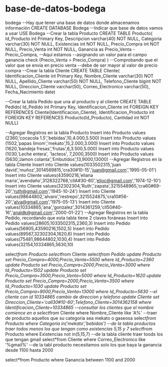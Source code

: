 # base-de-datos-bodega
bodega
--Hay que tener una base de datos donde almacenamos información 
CREATE DATABASE Bodega
--Indicar que base de datos vamos a usar
USE Bodega
--Crear la tabla Producto
CREATE TABLE Producto(
Id_Producto int Primary Key,
Descripcion varchar(40) NOT NULL,
Categoria varchar(30) NOT NULL,
Existencias int NOT NULL,
Precio_Compra int NOT NULL,
Precio_Venta int NOT NULL,
Ganancia as Precio_Venta - Precio_Compra, --Aquí estamos
--asignando un valor para el campo ganancia
check (Precio_Venta > Precio_Compra) )
--Comprobando que el valor que se envía en precio venta
--debe de ser mayor al valor de precio compra
--Crear la tabla Cliente
CREATE TABLE Cliente(
Identificacion_Cliente int Primary Key,
Nombre_Cliente varchar(30) NOT NULL,
Apellido_Cliente varchar(50) NOT NULL,
Telefono_Cliente bigint NOT NULL,
Direccion_Cliente varchar(50), 
Correo_Electronico varchar(50),
Fecha_Nacimiento date)

--Crear la tabla Pedido que una al producto y al cliente
CREATE TABLE Pedido(
Id_Pedido int Primary Key,
Identificacion_Cliente int FOREIGN KEY REFERENCES Cliente(Identificacion_Cliente),
Identificacion_Producto int FOREIGN KEY REFERENCES Producto(Id_Producto),
Cantidad int NOT NULL)

--Agregar Registros en la tabla Producto
Insert into Producto values (2360,'cocacola 1.5','bebidas',10,4.000,5.500)
Insert into Producto values (1502,'papas limom','mekato',15,2.000,3.000)
Insert into Producto values (1620,'bandeja fresas','frutas',6,3.500,5.000)
Insert into Producto values (1030,'Leche entera', 'lacteos', 7,2000,3500)
Insert into Producto values (5630,'Jamon colanta','Embutidos',13,9000,13000)
--Agregar Registros en la tabla Cliente
Insert into Cliente values(1033502315,'juan david','muñoz',3014569815,'cra30#10-15','juan@gmail.com','1995-05-01')
Insert into Cliente values(43590216,'eliana maria','avendaño',3128322768,'cllA#30-60','elioc@gmail.com','1974-12-10')
Insert into Cliente values(32302304,'Ruth','zapata',3215548965,'cra60#69-20','ruth@gmail.com','1945-10-24')
Insert into Cliente values(98644802,'alvaro','restrepo',3215524875,'cra10#56-20','alva@gmail.com','1975-05-13')
Insert into Cliente values(10334865,'ana','gonzalez',3014361259,'cll50#40-16','analdk@gmail.com','2000-01-22')
--Agregar Registros en la tabla Pedido, recordando que esta tabla tiene 2 claves foráneas
Insert into Pedido values(28605,1033502315,2360,3)
Insert into Pedido values(56905,43590216,1502,5)
Insert into Pedido values(89567,32302304,1620,6)
Insert into Pedido values(75481,98644802,1030,4)
Insert into Pedido values(32154,10334865,5630,10)

select*from Producto
select*from Cliente
select*from Pedido
update Producto set Precio_Compra=4000,Precio_Venta=5500 where Id_Producto=2360
update Producto set Precio_Compra=2000,Precio_Venta=3000 where Id_Producto=1502
update Producto set Precio_Compra=3500,Precio_Venta=5000 where Id_Producto=1620
update Producto set Precio_Compra=2000,Precio_Venta=3500 where Id_Producto=1030
update Producto set Precio_Compra=9000,Precio_Venta=13000 where Id_Producto=5630
--el cliente con id 10334865 cambio de direccion y telefono
update Cliente set Direccion_Cliente='call30#10-60',Telefono_Cliente=3014362158 where Identificacion_Cliente=10334865
--consultar los clientes que el nombre comience en a
select*from Cliente where Nombre_Cliente like 'A%'
--traer  de producto aquellos que su categoria sea mekato o gaseosa
select*from Producto where Categoria in('mekato','bebidas')
--de la tabla productos traer todos menos los que tengan como existencias 5,15 y 7
select*from Producto where Existencias not in(5,15,7)
--de la tabla cliente traer toods los que tengan gmail
select*from Cliente where Correo_Electronico like '%gmail%'
--de la tabl producto necesitamos solo los que baya la ganancia desde 1100 hasta 2000

select*from Producto where Ganancia between 1100 and 2000
